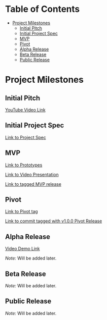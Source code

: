 # Table of Contents

* [Project Milestones](projectMilestones.md)
    * [Initial Pitch](projectMilestones.md#initial-pitch)
    * [Initial Project Spec](projectMilestones.md#initial-project-spec)
    * [MVP](projectMilestones.md#mvp)
    * [Pivot](projectMilestones.md#pivot)
    * [Alpha Release](projectMilestones.md#alpha-release)
    * [Beta Release](projectMilestones.md#beta-release)
    * [Public Release](projectMilestones.md#public-release)

# Project Milestones

## Initial Pitch

[YouTube Video Link](https://www.youtube.com/watch?v=-5tbYemfMSg)

## Initial Project Spec

[Link to Project Spec](projectPitch.md)

## MVP

[Link to Prototypes](https://xd.adobe.com/view/17077c53-806a-4b75-6f02-788c4c3d04ff-6136/)

[Link to Video Presentation](https://youtu.be/xbptacfJnfI)

[Link to tagged MVP release](https://github.com/jessicakarpovich/capstone/commit/78faad2b29d0a7bd7f8d81f97f44f9225c75929c)

## Pivot

[Link to Pivot tag](https://github.com/jessicakarpovich/capstone/releases/tag/v1.0.0)

[Link to commit tagged with v1.0.0 Pivot Release](https://github.com/jessicakarpovich/capstone/commit/b3a68a91f764bf21856b87afb2f3b0ca57006ff8)

## Alpha Release

[Video Demo Link](https://youtu.be/3TtWPVdfJnE)

*Note:* Will be added later.

## Beta Release

*Note:* Will be added later.

## Public Release

*Note:* Will be added later.